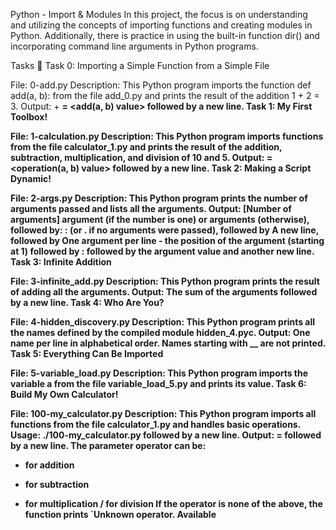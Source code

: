 Python - Import & Modules
In this project, the focus is on understanding and utilizing the concepts of importing functions and creating modules in Python. Additionally, there is practice in using the built-in function dir() and incorporating command line arguments in Python programs.

Tasks 📃
Task 0: Importing a Simple Function from a Simple File

File: 0-add.py
Description: This Python program imports the function def add(a, b): from the file add_0.py and prints the result of the addition 1 + 2 = 3.
Output: <a value> + <b value> = <add(a, b) value> followed by a new line.
Task 1: My First Toolbox!

File: 1-calculation.py
Description: This Python program imports functions from the file calculator_1.py and prints the result of the addition, subtraction, multiplication, and division of 10 and 5.
Output: <a value> <operator> <b value> = <operation(a, b) value> followed by a new line.
Task 2: Making a Script Dynamic!

File: 2-args.py
Description: This Python program prints the number of arguments passed and lists all the arguments.
Output: [Number of arguments] argument (if the number is one) or arguments (otherwise), followed by:
: (or . if no arguments were passed), followed by
A new line, followed by
One argument per line - the position of the argument (starting at 1) followed by : followed by the argument value and another new line.
Task 3: Infinite Addition

File: 3-infinite_add.py
Description: This Python program prints the result of adding all the arguments.
Output: The sum of the arguments followed by a new line.
Task 4: Who Are You?

File: 4-hidden_discovery.py
Description: This Python program prints all the names defined by the compiled module hidden_4.pyc.
Output: One name per line in alphabetical order.
Names starting with __ are not printed.
Task 5: Everything Can Be Imported

File: 5-variable_load.py
Description: This Python program imports the variable a from the file variable_load_5.py and prints its value.
Task 6: Build My Own Calculator!

File: 100-my_calculator.py
Description: This Python program imports all functions from the file calculator_1.py and handles basic operations.
Usage: ./100-my_calculator.py <a> <operator> <b> followed by a new line.
Output: <a> <operator> <b> = <result> followed by a new line.
The parameter operator can be:
+ for addition
- for subtraction
* for multiplication
/ for division
If the operator is none of the above, the function prints `Unknown operator. Available
